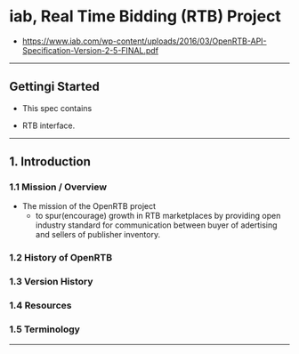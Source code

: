 # iab, Real Time Bidding (RTB) Project
* <https://www.iab.com/wp-content/uploads/2016/03/OpenRTB-API-Specification-Version-2-5-FINAL.pdf>

-------------------------------------------

## Gettingi Started

* This spec contains
 - RTB interface.


-------------------------------------------

## 1. Introduction

### 1.1 Mission / Overview
* The mission of the OpenRTB project
  - to spur(encourage) growth in RTB marketplaces by providing open industry standard for communication between buyer of adertising and sellers of publisher inventory.



### 1.2 History of OpenRTB

### 1.3 Version History

### 1.4 Resources


### 1.5 Terminology


---------------------------------------------
